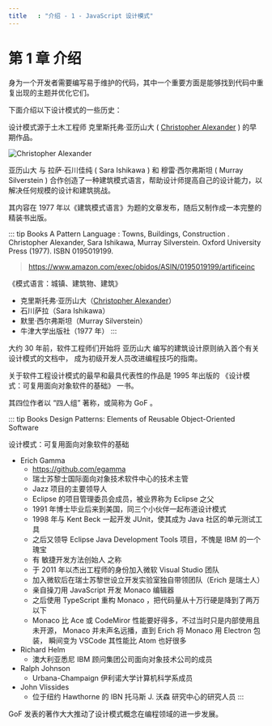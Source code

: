 ```yaml
---
title   : "介绍 - 1 - JavaScript 设计模式"
---
```


第 1 章 介绍
===========

身为一个开发者需要编写易于维护的代码，其中一个重要方面是能够找到代码中重复出现的主题并优化它们。

下面介绍以下设计模式的一些历史：

设计模式源于土木工程师 克里斯托弗·亚历山大 ( [Christopher Alexander] ) 的早期作品。

[Christopher Alexander]: <http://www.greatbuildings.com/architects/Christopher_Alexander.html>

![Christopher Alexander](https://images-na.ssl-images-amazon.com/images/I/61CJEigOe-L._SY200_.jpg)

亚历山大 与 拉萨·石川佳纯 ( Sara Ishikawa ) 和 穆雷·西尔弗斯坦 ( Murray Silverstein )
合作创造了一种建筑模式语言，帮助设计师提高自己的设计能力，以解决任何规模的设计和建筑挑战。

其内容在 1977 年以《建筑模式语言》为题的文章发布，随后又制作成一本完整的精装书出版。

::: tip Books
A Pattern Language : Towns, Buildings, Construction .
Christopher Alexander, Sara Ishikawa, Murray Silverstein.
Oxford University Press (1977). ISBN 0195019199.

> <https://www.amazon.com/exec/obidos/ASIN/0195019199/artificeinc>

《模式语言：城镇、建筑物、建筑》

- 克里斯托弗·亚历山大（[Christopher Alexander]）
- 石川萨拉（Sara Ishikawa）
- 默里·西尔弗斯坦（Murray Silverstein）
- 牛津大学出版社（1977 年）
:::


大约 30 年前，软件工程师们开始将 亚历山大 编写的建筑设计原则纳入首个有关设计模式的文档中，
成为初级开发人员改进编程技巧的指南。

关于软件工程设计模式的最早和最具代表性的作品是 1995 年出版的 《设计模式：可复用面向对象软件的基础》 一书。

其四位作者以 “四人组” 著称，或简称为 GoF 。

::: tip Books
Design Patterns: Elements of Reusable Object-Oriented Software

设计模式：可复用面向对象软件的基础

- Erich Gamma
    - <https://github.com/egamma>
    - 瑞士苏黎士国际面向对象技术软件中心的技术主管
    - Jazz 项目的主要领导人
    - Eclipse 的项目管理委员会成员，被业界称为 Eclipse 之父
    - 1991 年博士毕业后来到美国，同三个小伙伴一起布道设计模式
    - 1998 年与 Kent Beck 一起开发 JUnit，使其成为 Java 社区的单元测试工具
    - 之后又领导 Eclipse Java Development Tools 项目，不愧是 IBM 的一个瑰宝
    - 有 敏捷开发方法创始人 之称
    - 于 2011 年以杰出工程师的身份加入微软 Visual Studio 团队
    - 加入微软后在瑞士苏黎世设立开发实验室独自带领团队（Erich 是瑞士人）
    - 亲自操刀用 JavaScript 开发 Monaco 编辑器
    - 之后使用 TypeScript 重构 Monaco ，把代码量从十万行硬是降到了两万以下
    - Monaco 比 Ace 或 CodeMiror 性能要好得多，不过当时只是内部使用且未开源，
      Monaco 并未声名远播，直到 Erich 将 Monaco 用 Electron 包装，
      瞬间变为 VSCode 其性能比 Atom 也好很多
- Richard Helm
    - 澳大利亚悉尼 IBM 顾问集团公司面向对象技术公司的成员
- Ralph Johnson
    - Urbana-Champaign 伊利诺大学计算机科学系成员
- John Vlissides
    - 位于纽约 Hawthorne 的 IBN 托马斯 J. 沃森 研究中心的研究人员
:::

GoF 发表的著作大大推动了设计模式概念在编程领域的进一步发展。

